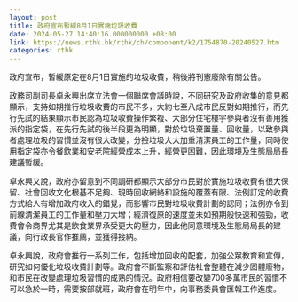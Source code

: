 ```yaml
---
layout: post
title: 政府宣布暫緩8月1日實施垃圾收費
date: 2024-05-27 14:40:16.000000000 +08:00
link: https://news.rthk.hk/rthk/ch/component/k2/1754870-20240527.htm
categories: rthk
---
```


政府宣布，暫緩原定在8月1日實施的垃圾收費，稍後將刊憲廢除有關公告。

政務司副司長卓永興出席立法會一個聯席會議時說，不同研究及政府收集的意見都顯示，支持如期推行垃圾收費的市民不多，大約七至八成市民反對如期推行，而先行先試的結果顯示市民認為垃圾收費操作繁複、大部分住宅樓宇參與者沒有善用獲派的指定袋，在先行先試的後半段更為明顯，對於垃圾棄置量、回收量，以致參與者處理垃圾的習慣並沒有很大改變，分撿垃圾大大加重清潔員工的工作量，同時使用指定袋亦令餐飲業和安老院經營成本上升，經營更困難，因此環境及生態局局長建議暫緩。

卓永興又說，政府亦留意到不同調研都顯示大部分市民對於實施垃圾收費有很大保留、社會回收文化根基不足夠、現時回收網絡和設施的覆蓋有限、法例訂定的收費方式給人有增加政府收入的錯覺，而影響市民對垃圾收費計劃的認同；法例亦令到前線清潔員工的工作量和壓力大增；經濟復原的速度並未如預期般快速和強勁，收費會令商界尤其是飲食業界承受更大的壓力，因此他同意環境及生態局局長的建議，向行政長官作推薦，並獲得接納。

卓永興說，政府會推行一系列工作，包括增加回收的配套，加強公眾教育和宣傳，研究如何優化垃圾收費計劃等。政府會不斷監察和評估社會整體在減少固體廢物，和市民在改變處理垃圾習慣的成熟的情況。政府相信要改變700多萬市民的習慣不可以急於一時，需要按部就班，政府會在明年中，向事務委員會匯報工作進度。
